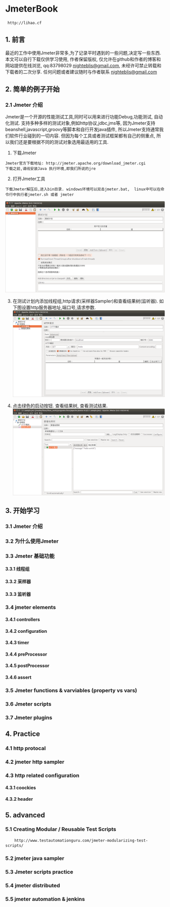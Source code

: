 # JmeterBook
```
 http://lihao.cf
```

## 1. 前言
最近的工作中使用Jmeter非常多,为了记录平时遇到的一些问题,决定写一些东西.本文可以自行下载仅供学习使用, 作者保留版权, 仅允许在github和作者的博客和网站提供在线浏览,  qq:83798029 nighteblis@gmail.com, 未经许可禁止转载和下载者的二次分享. 任何问题或者建议随时与作者联系  nighteblis@gmail.com
## 2. 简单的例子开始
###  2.1 Jmeter 介绍
Jmeter是一个开源的性能测试工具,同时可以用来进行功能Debug,功能测试, 自动化测试. 支持多种多样的测试对象,例如http协议,jdbc,jms等, 因为Jmeter支持beanshell,javascript,groovy等脚本和自行开发java插件, 所以Jmeter支持通常我们软件行业碰到的一切内容. 但因为每个工具或者测试框架都有自己的侧重点, 所以我们还是要根据不同的测试对象选用最适用的工具.
1. 下载Jmeter 
```
Jmeter官方下载地址: http://jmeter.apache.org/download_jmeter.cgi
下载之前,请线安装Java 执行环境,即我们所说的jre
```
2. 打开Jmeter工具
```
下载Jmeter解压后,进入bin目录. windows环境可以双击jmeter.bat,  linux中可以在命令行中执行者jmeter.sh 或者 jmeter
```
![alt text][startup]

3. 在测试计划内添加线程组,http请求(采样器Sampler)和查看结果树(监听器). 如下图设置http服务器地址,端口号,请求参数.
![alt text][sample]

4. 点击绿色的启动按钮. 查看结果树, 查看测试结果.
![alt text][2.1testresult]

## 3. 开始学习
###  3.1 Jmeter 介绍
###  3.2 为什么使用Jmeter
###  3.3 Jmeter 基础功能
####      3.3.1 线程组
####      3.3.2 采样器
####      3.3.3 监听器 
###  3.4 jmeter elements
####      3.4.1 controllers
####      3.4.2 configuration
####      3.4.3 timer
####      3.4.4 preProcessor
####      3.4.5 postProcessor
####      3.4.6 assert
### 3.5 Jmeter functions & varviables (property vs vars)
### 3.6 Jmeter scripts  
### 3.7 Jmeter plugins
 
## 4. Practice
###  4.1 http protocal
###  4.2 jmeter http sampler
###  4.3 http related configuration
####    4.3.1 coockies
####    4.3.2 header
  
## 5. advanced
 
###  5.1 Creating Modular / Reusable Test Scripts  
        http://www.testautomationguru.com/jmeter-modularizing-test-scripts/
###  5.2 jmeter java sampler
###	5.3 Jmeter scripts practice
###	5.4 jmeter distributed
###	5.5 jmeter automation & jenkins
	
	
[startup]: images/startup.png "启动Jmeter"
[sample]: images/sample.png "开始测试"
[2.1testresult]: images/2.1testResult.png "测试结果"

